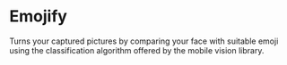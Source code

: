 # Emojify
Turns your captured pictures by comparing your face with suitable emoji  using the classification algorithm offered by the mobile vision library.
